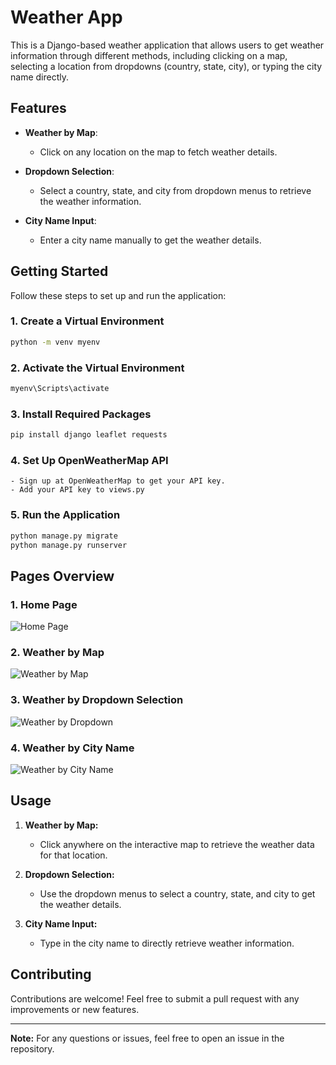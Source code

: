 # Weather App

This is a Django-based weather application that allows users to get weather information through different methods, including clicking on a map, selecting a location from dropdowns (country, state, city), or typing the city name directly.

## Features

- **Weather by Map**: 
  - Click on any location on the map to fetch weather details.
  
- **Dropdown Selection**:
  - Select a country, state, and city from dropdown menus to retrieve the weather information.
  
- **City Name Input**:
  - Enter a city name manually to get the weather details.

## Getting Started

Follow these steps to set up and run the application:

### 1. Create a Virtual Environment

```bash
python -m venv myenv
```

### 2. Activate the Virtual Environment

```bash
myenv\Scripts\activate
```

### 3. Install Required Packages

```bash
pip install django leaflet requests
```

### 4. Set Up OpenWeatherMap API
    - Sign up at OpenWeatherMap to get your API key.
    - Add your API key to views.py

### 5. Run the Application

```bash
python manage.py migrate
python manage.py runserver
```

## Pages Overview

### 1. Home Page
![Home Page](Preview/HomePage.png)

### 2. Weather by Map
![Weather by Map](Preview/MapPage.png)

### 3. Weather by Dropdown Selection
![Weather by Dropdown](Preview/DropdownPage.png)

### 4. Weather by City Name
![Weather by City Name](Preview/CityInputPage.png)

## Usage

1. **Weather by Map:**
   - Click anywhere on the interactive map to retrieve the weather data for that location.

2. **Dropdown Selection:**
   - Use the dropdown menus to select a country, state, and city to get the weather details.

3. **City Name Input:**
   - Type in the city name to directly retrieve weather information.

## Contributing

Contributions are welcome! Feel free to submit a pull request with any improvements or new features.

---

**Note:** For any questions or issues, feel free to open an issue in the repository.
